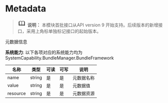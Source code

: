 # Metadata



> ![icon-note.gif](public_sys-resources/icon-note.gif) **说明：**
> 本模块首批接口从API version 9 开始支持。后续版本的新增接口，采用上角标单独标记接口的起始版本。



元数据信息



**系统能力**: 以下各项对应的系统能力均为SystemCapability.BundleManager.BundleFramework



| 名称     | 类型   | 可读 | 可写 | 说明       |
| -------- | ------ | ---- | ---- | ---------- |
| name     | string | 是   | 是   | 元数据名称 |
| value    | string | 是   | 是   | 元数据值   |
| resource | string | 是   | 是   | 元数据资源 |